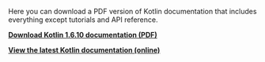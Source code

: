 [//]: # (title: Kotlin 文档 PDF 版)

Here you can download a PDF version of Kotlin documentation that includes everything except tutorials and API reference.

**[Download Kotlin 1.6.10 documentation (PDF)](https://kotlinlang.org/docs/kotlin-reference.pdf)**

**[View the latest Kotlin documentation (online)](home.xml)**
